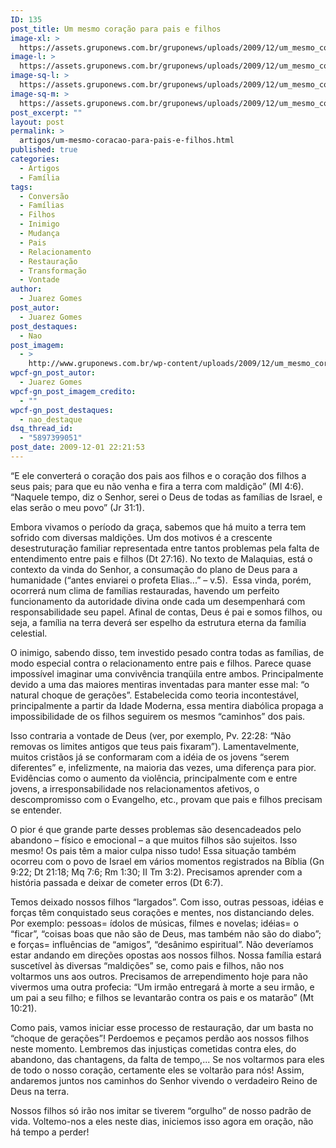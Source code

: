 ```yaml
---
ID: 135
post_title: Um mesmo coração para pais e filhos
image-xl: >
  https://assets.gruponews.com.br/gruponews/uploads/2009/12/um_mesmo_coracao_para_pais_e_filhos.jpg
image-l: >
  https://assets.gruponews.com.br/gruponews/uploads/2009/12/um_mesmo_coracao_para_pais_e_filhos-960x720.jpg
image-sq-l: >
  https://assets.gruponews.com.br/gruponews/uploads/2009/12/um_mesmo_coracao_para_pais_e_filhos.jpg
image-sq-m: >
  https://assets.gruponews.com.br/gruponews/uploads/2009/12/um_mesmo_coracao_para_pais_e_filhos-720x720.jpg
post_excerpt: ""
layout: post
permalink: >
  artigos/um-mesmo-coracao-para-pais-e-filhos.html
published: true
categories:
  - Artigos
  - Família
tags:
  - Conversão
  - Famílias
  - Filhos
  - Inimigo
  - Mudança
  - Pais
  - Relacionamento
  - Restauração
  - Transformação
  - Vontade
author:
  - Juarez Gomes
post_autor:
  - Juarez Gomes
post_destaques:
  - Nao
post_imagem:
  - >
    http://www.gruponews.com.br/wp-content/uploads/2009/12/um_mesmo_coracao_para_pais_e_filhos.jpg
wpcf-gn_post_autor:
  - Juarez Gomes
wpcf-gn_post_imagem_credito:
  - ""
wpcf-gn_post_destaques:
  - nao_destaque
dsq_thread_id:
  - "5897399051"
post_date: 2009-12-01 22:21:53
---
```

“E ele converterá o coração dos pais aos filhos e o coração dos filhos a seus pais; para que eu não venha e fira a terra com maldição” (Ml 4:6). “Naquele tempo, diz o Senhor, serei o Deus de todas as famílias de Israel, e elas serão o meu povo” (Jr 31:1).

Embora vivamos o período da graça, sabemos que há muito a terra tem sofrido com diversas maldições. Um dos motivos é a crescente desestruturação familiar representada entre tantos problemas pela falta de entendimento entre pais e filhos (Dt 27:16). No texto de Malaquias, está o contexto da vinda do Senhor, a consumação do plano de Deus para a humanidade (“antes enviarei o profeta Elias...” – v.5).  Essa vinda, porém, ocorrerá num clima de famílias restauradas, havendo um perfeito funcionamento da autoridade divina onde cada um desempenhará com responsabilidade seu papel. Afinal de contas, Deus é pai e somos filhos, ou seja, a família na terra deverá ser espelho da estrutura eterna da família celestial.

O inimigo, sabendo disso, tem investido pesado contra todas as famílias, de modo especial contra o relacionamento entre pais e filhos. Parece quase impossível imaginar uma convivência tranqüila entre ambos. Principalmente devido a uma das maiores mentiras inventadas para manter esse mal: “o natural choque de gerações”. Estabelecida como teoria incontestável, principalmente a partir da Idade Moderna, essa mentira diabólica propaga a impossibilidade de os filhos seguirem os mesmos “caminhos” dos pais.

Isso contraria a vontade de Deus (ver, por exemplo, Pv. 22:28: “Não removas os limites antigos que teus pais fixaram”). Lamentavelmente, muitos cristãos já se conformaram com a idéia de os jovens “serem diferentes” e, infelizmente, na maioria das vezes, uma diferença para pior. Evidências como o aumento da violência, principalmente com e entre jovens, a irresponsabilidade nos relacionamentos afetivos, o descompromisso com o Evangelho, etc., provam que pais e filhos precisam se entender.

O pior é que grande parte desses problemas são desencadeados pelo abandono – físico e emocional – a que muitos filhos são sujeitos. Isso mesmo! Os pais têm a maior culpa nisso tudo! Essa situação também ocorreu com o povo de Israel em vários momentos registrados na Bíblia (Gn 9:22; Dt 21:18; Mq 7:6; Rm 1:30; II Tm 3:2). Precisamos aprender com a história passada e deixar de cometer erros (Dt 6:7).

Temos deixado nossos filhos “largados”. Com isso, outras pessoas, idéias e forças têm conquistado seus corações e mentes, nos distanciando deles. Por exemplo: pessoas= ídolos de músicas, filmes e novelas; idéias= o “ficar”, “coisas boas que não são de Deus, mas também não são do diabo”; e forças= influências de “amigos”, “desânimo espiritual”. Não deveríamos estar andando em direções opostas aos nossos filhos. Nossa família estará suscetível às diversas “maldições” se, como pais e filhos, não nos voltarmos uns aos outros. Precisamos de arrependimento hoje para não vivermos uma outra profecia: “Um irmão entregará à morte a seu irmão, e um pai a seu filho; e filhos se levantarão contra os pais e os matarão” (Mt 10:21).

Como pais, vamos iniciar esse processo de restauração, dar um basta no “choque de gerações”! Perdoemos e peçamos perdão aos nossos filhos neste momento. Lembremos das injustiças cometidas contra eles, do abandono, das chantagens, da falta de tempo,... Se nos voltarmos para eles de todo o nosso coração, certamente eles se voltarão para nós! Assim, andaremos juntos nos caminhos do Senhor vivendo o verdadeiro Reino de Deus na terra.

Nossos filhos só irão nos imitar se tiverem “orgulho” de nosso padrão de vida. Voltemo-nos a eles neste dias, iniciemos isso agora em oração, não há tempo a perder!